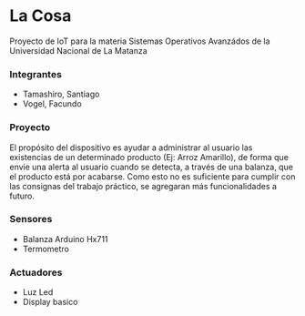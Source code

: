 # La Cosa
Proyecto de IoT para la materia Sistemas Operativos Avanzádos de la Universidad Nacional de La Matanza

### Integrantes
- Tamashiro, Santiago
- Vogel, Facundo

### Proyecto
El propósito del dispositivo es ayudar a administrar al usuario las existencias de un determinado producto (Ej: Arroz Amarillo), 
de forma que envie una alerta al usuario cuando se detecta, a través de una balanza, que el producto está por acabarse.
Como esto no es suficiente para cumplir con las consignas del trabajo práctico, se agregaran más funcionalidades a futuro.

### Sensores
- Balanza Arduino Hx711
- Termometro

### Actuadores
- Luz Led
- Display basico

